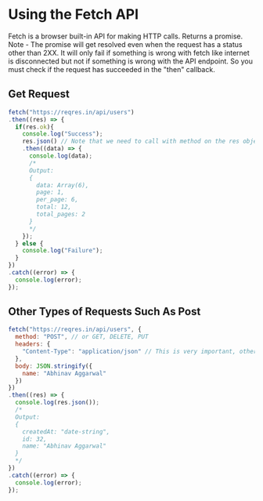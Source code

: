 # Using the Fetch API
Fetch is a browser built-in API for making HTTP calls. Returns a promise. Note - The promise will get resolved even when the request has a status other than 2XX. It will only fail if something is wrong with fetch like internet is disconnected but not if something is wrong with the API endpoint. So you must check if the request has succeeded in the "then" callback.

## Get Request
```javascript
fetch("https://reqres.in/api/users")
.then((res) => {
  if(res.ok){
    console.log("Success");
    res.json() // Note that we need to call with method on the res object to get data, it is not readable directly. this also returns a promise
    .then((data) => {
      console.log(data);
      /*
      Output:
      {
        data: Array(6),
        page: 1,
        per_page: 6,
        total: 12,
        total_pages: 2
      }
      */
    }); 
  } else {
    console.log("Failure");
  }
})
.catch((error) => {
  console.log(error);
});
```

## Other Types of Requests Such As Post
```javascript
fetch("https://reqres.in/api/users", {
  method: "POST", // or GET, DELETE, PUT
  headers: {
    "Content-Type": "application/json" // This is very important, otherwise the POST request will not work
  },
  body: JSON.stringify({
    name: "Abhinav Aggarwal"
  })
})
.then((res) => {
  console.log(res.json());
  /*
  Output:
  {
    createdAt: "date-string",
    id: 32,
    name: "Abhinav Aggarwal"
  }
  */
})
.catch((error) => {
  console.log(error);
});
```
